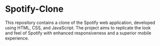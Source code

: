 # Spotify-Clone
This repository contains a clone of the Spotify web application, developed using HTML, CSS, and JavaScript. The project aims to replicate the look and feel of Spotify with enhanced responsiveness and a superior mobile experience.
